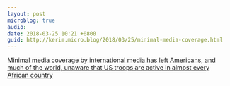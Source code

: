 ```yaml
---
layout: post
microblog: true
audio: 
date: 2018-03-25 10:21 +0800
guid: http://kerim.micro.blog/2018/03/25/minimal-media-coverage.html
---
```

[Minimal media coverage by international media has left Americans, and much of the world, unaware that US troops are active in almost every African country](https://africasacountry.com/2018/03/the-afghanistan-ization-of-africa)
